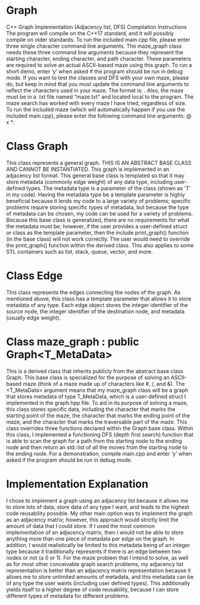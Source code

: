 # Graph
C++ Graph Implementation (Adjacency list, DFS)
Compilation Instructions
The program will compile on the C++17 standard, and it will possibly compile on older standards. To run the included main.cpp file, please enter three single character command line arguments. The maze_graph class needs these three command line arguments because they represent the starting character, ending character, and path character. These parameters are required to solve an actual ASCII-based maze using this graph. To run a short demo, enter ‘y’ when asked if the program should be run in debug mode.
If you want to test the classes and DFS with your own maze, please do, but keep in mind that you must update the command line arguments to reflect the characters used in your maze. The format is: <path character> <ending character> <starting character>. Also, the maze must be in a .txt file named “maze.txt” and located local to the program. The maze search has worked with every maze I have tried, regardless of size.
To run the included maze (which will automatically happen if you use the included main.cpp), please enter the following command line arguments: @ x *.

# Class Graph<T>
This class represents a general graph.  THIS IS AN ABSTRACT BASE CLASS AND CANNOT BE INSTANTIATED. This graph is implemented in an adjacency list format. This general base class is templated so that it may store metadata (commonly edge weight) of any data type, including user-defined types. The metadata type is a parameter of the class (shown as 'T' in my code). Having the metadata type be a template parameter is highly beneficial because it lends my code to a large variety of problems; specific problems require storing specific types of metadata, but because the type of metadata can be chosen, my code can be used for a variety of problems. Because this base class is generalized, there are no requirements for what the metadata must be; however, if the user provides a user-defined struct or class as the template parameter, then the include print_graph() function (in the base class) will not work correctly. The user would need to override the print_graph() function within the derived class. This also applies to some STL containers such as list, stack, queue, vector, and more.

# Class Edge<T>
This class represents the edges connecting the nodes of the graph. As mentioned above, this class has a template parameter that allows it to store metadata of any type. Each edge object stores the integer identifier of the source node, the integer identifier of the destination node, and metadata (usually edge weight).

# Class maze_graph : public Graph<T_MetaData>
This is a derived class that inherits publicly from the abstract base class Graph<T>. This base class is specialized for the purpose of solving an ASCII-based maze (think of a maze made up of characters like #, /, and &). The <T_MetaData> argument means that my maze_graph class will be a graph that stores metadata of type T_MetaData, which is a user-defined struct I implemented in the graph.hpp file. To aid in its purpose of solving a maze, this class stores specific data, including the character that marks the starting point of the maze, the character that marks the ending point of the maze, and the character that marks the traversable part of the maze. This class overrides three functions declared within the Graph base class. Within this class, I implemented a functioning DFS (depth first search) function that is able to scan the graph for a path from the starting node to the ending node and then return an std::list of all the moves from the starting node to the ending node. For a demonstration, compile main.cpp and enter ‘y’ when asked if the program should be run in debug mode.

# Implementation Explanation
I chose to implement a graph using an adjacency list because it allows me to store lots of data, store data of any type I want, and leads to the highest code reusability possible. My other main option was to implement the graph as an adjacency matrix; however, this approach would strictly limit the amount of data that I could store. If I used the most common implementation of an adjacency matrix, then I would not be able to store anything more than one piece of metadata per edge on the graph. In addition, I would realistically be limited to this metadata being of an integer type because it traditionally represents if there is an edge between two nodes or not (a 0 or 1). For the maze problem that I intend to solve, as well as for most other conceivable graph search problems, my adjacency list representation is better than an adjacency matrix representation because it allows me to store unlimited amounts of metadata, and this metadata can be of any type the user wants (including user defined types). This additionally yields itself to a higher degree of code reusability, because I can store different types of metadata for different problems.

